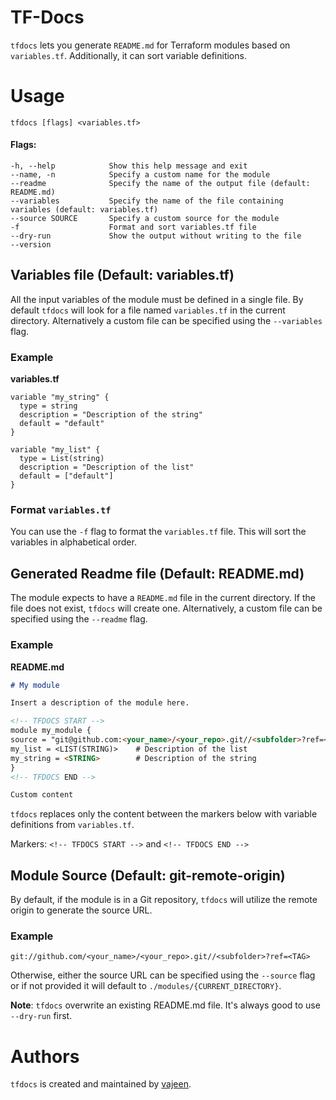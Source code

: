 # TF-Docs

`tfdocs` lets you generate `README.md` for Terraform modules based on `variables.tf`.
Additionally, it can sort variable definitions.

# Usage

    tfdocs [flags] <variables.tf>

#### Flags:

    -h, --help            Show this help message and exit
    --name, -n            Specify a custom name for the module
    --readme              Specify the name of the output file (default: README.md)
    --variables           Specify the name of the file containing variables (default: variables.tf)
    --source SOURCE       Specify a custom source for the module
    -f                    Format and sort variables.tf file
    --dry-run             Show the output without writing to the file
    --version

## Variables file (Default: variables.tf)

All the input variables of the module must be defined in a single file. By default `tfdocs` will look for a file
named `variables.tf` in the current directory. Alternatively a custom file can be specified using the `--variables`
flag.

### Example

**variables.tf**

```hcl
variable "my_string" {
  type = string
  description = "Description of the string"
  default = "default"
}

variable "my_list" {
  type = List(string)
  description = "Description of the list"
  default = ["default"]
}
```

### Format `variables.tf`

You can use the `-f` flag to format the `variables.tf` file. This will sort the variables in alphabetical order.

## Generated Readme file (Default: README.md)

The module expects to have a `README.md` file in the current directory. If the file does not exist, `tfdocs` will create
one. Alternatively, a custom file can be specified using the `--readme` flag.

### Example

**README.md**

```markdown
# My module

Insert a description of the module here.

<!-- TFDOCS START -->
module my_module {
source = "git@github.com:<your_name>/<your_repo>.git//<subfolder>?ref=<TAG>"
my_list = <LIST(STRING)>    # Description of the list
my_string = <STRING>        # Description of the string
}
<!-- TFDOCS END -->

Custom content
```

`tfdocs` replaces only the content between the markers below with variable definitions from `variables.tf`.

Markers:
`<!-- TFDOCS START -->` and `<!-- TFDOCS END -->`

## Module Source (Default: git-remote-origin)

By default, if the module is in a Git repository, `tfdocs` will utilize the remote origin to generate the source URL.

### Example
`git://github.com/<your_name>/<your_repo>.git//<subfolder>?ref=<TAG>`

Otherwise, either the source URL can be specified using the `--source` flag or if not provided it will default
to `./modules/{CURRENT_DIRECTORY}`.

**Note**: `tfdocs` overwrite an existing README.md file. It's always good to use `--dry-run` first.

# Authors

`tfdocs` is created and maintained by [vajeen].

[vajeen]: https://github.com/vajeen

